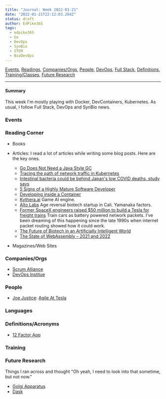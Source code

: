 ```yaml
---
title: "Journal: Week 2022-01-21"
date: "2022-01-21T22:12:03.284Z"
status: draft
author: EdPike365
tags:
  - edpike365
  - Go
  - DevOps
  - SynBio
  - STEM
  - BioDevOps
---
```


[Events](#events), [Readings](#readings), [Companies/Orgs](#orgs), [People](#people), [DevOps](#devops), [Full Stack](#fullstack), [Definitions](#definitions), [Training/Classes](#training), [Future Research](#future)

---

#### Summary

This week I'm mostly playing with Docker, DevContainers, Kubernetes. As usual, I follow Full Stack, DevOps and SynBio news.

### Events

### Reading Corner <a name="readings"></a>

- Books

- Articles: I read a lot of articles while writing some blog posts. Here are the key ones.
  - [Go Does Not Need a Java Style GC](https://medium.com/@jessicalexicus/the-pandemic-gaslighting-has-gotten-worse-than-ever-315a4a4d12af?source=email-c999ac52760d-1642761518281-digest.reader--315a4a4d12af----1-58------------------c03083ab_09fc_4941_bd6a_7147087503c7-16-16b93b49_14a9_4d51_98f9_12f12b6ebfb7)
  - [Tracing the path of network traffic in Kubernetes](https://learnk8s.io/kubernetes-network-packets)
  - [Intestinal bacteria could be behind Japan's low COVID deaths, study says](https://www.japantimes.co.jp/news/2022/01/14/national/intestinal-bacteria-covid19-mortality-rates/)
  - [5 Signs of a Highly Mature Software Developer](https://levelup.gitconnected.com/5-signs-of-a-highly-mature-software-developer-a23285e5cf1b)
  - [Developing inside a Container](https://code.visualstudio.com/docs/remote/containers)
  - [Kythera.ai](https://www.kythera.ai/) Game AI engine.
  - [Alto Labs](https://www.technologyreview.com/2021/09/04/1034364/altos-labs-silicon-valleys-jeff-bezos-milner-bet-living-forever/) Age reversal biotech startup in Cali. Yamanaka factors.
  - [Former SpaceX engineers raised $50 million to build a Tesla for freight trains](https://www.fastcompany.com/90713785/former-spacex-engineers-raised-50-million-to-build-a-tesla-for-freight-trains?cid=eem524:524:s00:01/19/2022_fc&utm_source=newsletter&utm_medium=Compass&utm_campaign=eem524:524:s00:01/19/2022_fc) Train cars as battery powered network packets. I've been dreaming of this happening since the late 1990s when internet packet routing showed how it could work.
  - [The Future of Biotech in an Artificially Intelligent World](https://www.genengnews.com/artificial-intelligence/the-future-of-biotech-in-an-artificially-intelligent-world/?MailingID=%DEPLOYMENTID%&utm_medium=newsletter&utm_source=GEN+Daily+News+Highlights&utm_content=01&utm_campaign=GEN+Daily+News+Highlights_20220121&oly_enc_id=8775B4188445A5C)
  - [The State of WebAssembly – 2021 and 2022](https://platform.uno/blog/the-state-of-webassembly-2021-and-2022/)

- Magazines/Web Sites

### Companies/Orgs <a name="orgs"></a>

- [Scrum Alliance](https://www.scrumalliance.org/)
- [DevOps Institue](https://www.devopsinstitute.com/)

### People <a name="people"></a>

- [Joe Justice](https://www.scrumalliance.org/community/profile/jjustice): [Agile At Tesla](https://www.theagilewire.com/post/agile-at-tesla-with-joe-justice)

### Languages <a name="languages"></a>

### Definitions/Acronyms <a name="definitions"></a>

- [12 Factor App](https://12factor.net/)

### Training <a name="training"></a>

### Future Research <a name="future"></a>

Things I ran across and thought "Oh yeah, I need to look into that sometime, but not now."

- [Golgi Apparatus](https://en.wikipedia.org/wiki/Golgi_apparatus)
- [Dask](https://docs.dask.org/en/stable/)
